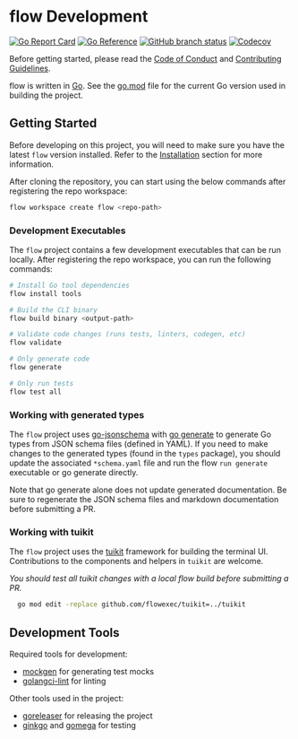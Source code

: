 # flow Development

[![Go Report Card](https://goreportcard.com/badge/github.com/jahvon/flow)](https://goreportcard.com/report/github.com/jahvon/flow)
[![Go Reference](https://pkg.go.dev/badge/github.com/jahvon/flow.svg)](https://pkg.go.dev/github.com/jahvon/flow)
[![GitHub branch status](https://img.shields.io/github/checks-status/jahvon/flow/main)](https://github.com/jahvon/flow/actions?query=branch%3Amain)
[![Codecov](https://img.shields.io/codecov/c/github/jahvon/flow)](https://app.codecov.io/gh/jahvon/flow)

Before getting started, please read the [Code of Conduct](../.github/CODE_OF_CONDUCT.md) and [Contributing Guidelines](../.github/CONTRIBUTING.md).

flow is written in [Go](https://golang.org/). See the [go.mod](../go.mod) file for the current Go version used in 
building the project.

## Getting Started

Before developing on this project, you will need to make sure you have the latest `flow` version installed.
Refer to the [Installation](installation.md) section for more information.

After cloning the repository, you can start using the below commands after registering the repo workspace:

```sh
flow workspace create flow <repo-path>
```

### Development Executables

The `flow` project contains a few development executables that can be run locally. After registering the repo
workspace, you can run the following commands:

```sh
# Install Go tool dependencies
flow install tools

# Build the CLI binary
flow build binary <output-path>

# Validate code changes (runs tests, linters, codegen, etc)
flow validate

# Only generate code
flow generate

# Only run tests
flow test all
```

### Working with generated types

The `flow` project uses [go-jsonschema](github.com/atombender/go-jsonschema) with [go generate](https://blog.golang.org/generate) 
to generate Go types from JSON schema files (defined in YAML). If you need to make changes to the generated types 
(found in the `types` package), you should update the associated `*schema.yaml` file and run the flow `run generate` executable
or go generate directly.

Note that go generate alone does not update generated documentation. 
Be sure to regenerate the JSON schema files and markdown documentation before submitting a PR.

### Working with tuikit

The `flow` project uses the [tuikit](tuikit.md) framework for building the terminal UI.
Contributions to the components and helpers in `tuikit` are welcome.

_You should test all tuikit changes with a local flow build before submitting a PR._
    
```sh
  go mod edit -replace github.com/flowexec/tuikit=../tuikit
```

## Development Tools

Required tools for development:

- [mockgen](https://github.com/uber-go/mock) for generating test mocks
- [golangci-lint](https://golangci-lint.run/) for linting

Other tools used in the project:
- [goreleaser](https://goreleaser.com/) for releasing the project
- [ginkgo](https://onsi.github.io/ginkgo/) and [gomega](https://onsi.github.io/gomega/) for testing
